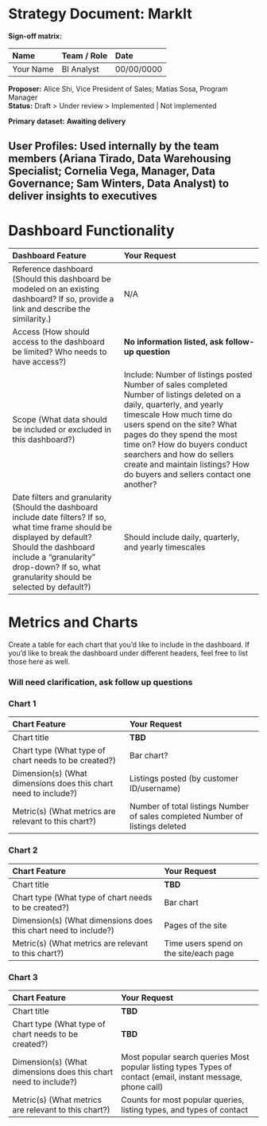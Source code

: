 # **Strategy Document: MarkIt**

**Sign-off matrix:**

| Name | Team / Role | Date |
| :---- | :---- | :---- |
| Your Name | BI Analyst | 00/00/0000 |

**Proposer:** Alice Shi, Vice President of Sales; Matías Sosa, Program Manager  
**Status:** Draft \> Under review \> Implemented | Not implemented

**Primary dataset:** **Awaiting delivery**

## **User Profiles:** Used internally by the team members (Ariana Tirado, Data Warehousing Specialist; Cornelia Vega, Manager, Data Governance; Sam Winters, Data Analyst) to deliver insights to executives

    

# **Dashboard Functionality**

| Dashboard Feature | Your Request |
| :---- | :---- |
| Reference dashboard (Should this dashboard be modeled on an existing dashboard? If so, provide a link and describe the similarity.) | N/A |
| Access (How should access to the dashboard be limited? Who needs to have access?) | **No information listed, ask follow-up question** |
| Scope (What data should be included or excluded in this dashboard?) | Include:  Number of listings posted  Number of sales completed  Number of listings deleted on a daily, quarterly, and yearly timescale How much time do users spend on the site?  What pages do they spend the most time on?  How do buyers conduct searchers and how do sellers create and maintain listings?  How do buyers and sellers contact one another? |
| Date filters and granularity (Should the dashboard include date filters? If so, what time frame should be displayed by default? Should the dashboard include a “granularity” drop-down? If so, what granularity should be selected by default?) | Should include daily, quarterly, and yearly timescales |

# **Metrics and Charts**

Create a table for each chart that you’d like to include in the dashboard. If you’d like to break the dashboard under different headers, feel free to list those here as well.

### **Will need clarification, ask follow up questions**

### **Chart 1**

| Chart Feature | Your Request |
| :---- | :---- |
| Chart title | **TBD** |
| Chart type (What type of chart needs to be created?) | Bar chart? |
| Dimension(s) (What dimensions does this chart need to include?) | Listings posted (by customer ID/username) |
| Metric(s) (What metrics are relevant to this chart?) | Number of total listings Number of sales completed Number of listings deleted  |

### **Chart 2**

| Chart Feature | Your Request |
| :---- | :---- |
| Chart title | **TBD** |
| Chart type (What type of chart needs to be created?) | Bar chart |
| Dimension(s) (What dimensions does this chart need to include?) | Pages of the site |
| Metric(s) (What metrics are relevant to this chart?) | Time users spend on the site/each page |

### **Chart 3**

| Chart Feature | Your Request |
| :---- | :---- |
| Chart title | **TBD** |
| Chart type (What type of chart needs to be created?) | **TBD** |
| Dimension(s) (What dimensions does this chart need to include?) | Most popular search queries  Most popular listing types Types of contact (email, instant message, phone call) |
| Metric(s) (What metrics are relevant to this chart?) | Counts for most popular queries, listing types, and types of contact |

### 

